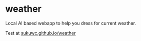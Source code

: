 # weather
Local AI based webapp to help you dress for current weather.

Test at [sukuwc.github.io/weather](https://sukuwc.github.io/fields/)
